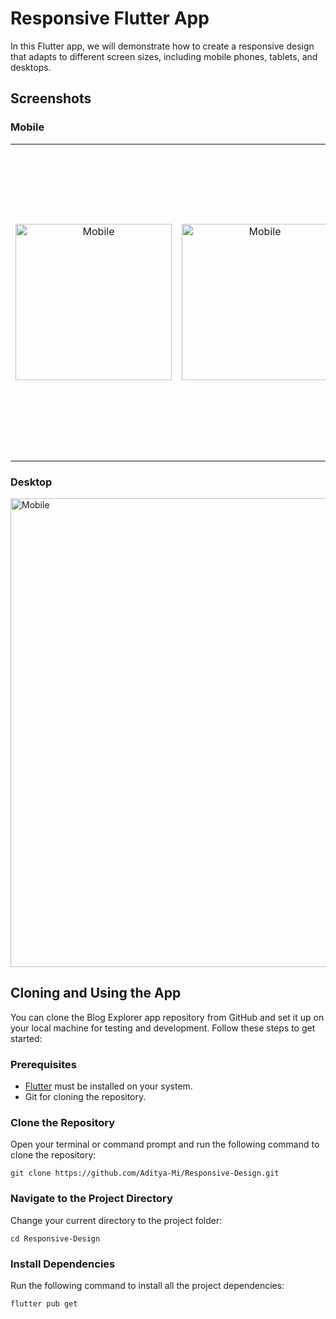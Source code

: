 # Responsive Flutter App

In this Flutter app, we will demonstrate how to create a responsive design that adapts to different screen sizes, including mobile phones, tablets, and desktops.

## Screenshots
### Mobile
<table>
  <tr>
    <td align="center">
      <img src="https://github.com/Aditya-Mi/Responsive-Design/assets/112800760/e017dfb9-8579-471f-a60a-1f6c33e87ce6" alt="Mobile" width="250"/>
    </td>
    <td align="center">
      <img src="https://github.com/Aditya-Mi/Responsive-Design/assets/112800760/f332e06c-4f07-47c7-98af-fe18717fb758" alt="Mobile" width="250"/>
    </td>
    <td align="center">
      <img src="https://github.com/Aditya-Mi/Responsive-Design/assets/112800760/c6039dd8-2b98-4f37-9699-cef2cc310dff" alt="MobileLandscape" width="500"/>
    </td>
  </tr>
</table>

### Desktop
<img src="https://github.com/Aditya-Mi/Responsive-Design/assets/112800760/301180d8-d83d-47f1-9af5-7fe6a3183485" alt="Mobile" width="750"/>

## Cloning and Using the App

You can clone the Blog Explorer app repository from GitHub and set it up on your local machine for testing and development. Follow these steps to get started:

### Prerequisites

- [Flutter](https://flutter.dev/docs/get-started/install) must be installed on your system.
- Git for cloning the repository.

### Clone the Repository

Open your terminal or command prompt and run the following command to clone the repository:

```
git clone https://github.com/Aditya-Mi/Responsive-Design.git
```

### Navigate to the Project Directory

Change your current directory to the project folder:

```
cd Responsive-Design
```

### Install Dependencies

Run the following command to install all the project dependencies:

```
flutter pub get
```
